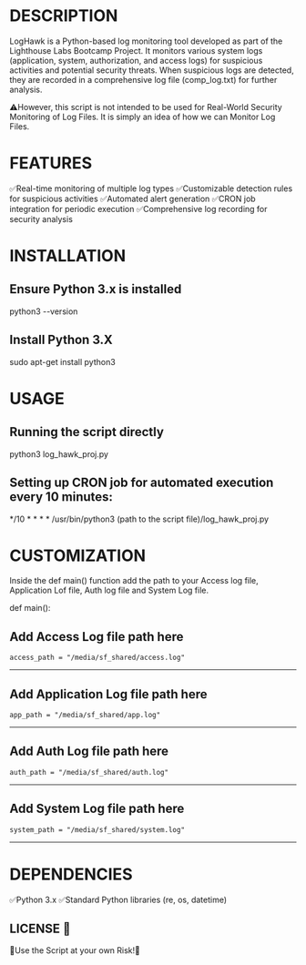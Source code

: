 # DESCRIPTION
LogHawk is a Python-based log monitoring tool developed as part of the Lighthouse Labs Bootcamp Project. It  monitors various system logs (application, system, authorization, and access logs) for suspicious activities and potential security threats. When suspicious logs are detected, they are recorded in a comprehensive log file (comp_log.txt) for further analysis.

⚠️However, this script is not intended to be used for Real-World Security Monitoring of Log Files. It is simply an idea of how we can Monitor Log Files. 



# FEATURES
✅Real-time monitoring of multiple log types
✅Customizable detection rules for suspicious activities
✅Automated alert generation
✅CRON job integration for periodic execution
✅Comprehensive log recording for security analysis



# INSTALLATION

## Ensure Python 3.x is installed
python3 --version
## Install Python 3.X
sudo apt-get install python3



# USAGE

## Running the script directly
python3 log_hawk_proj.py

## Setting up CRON job for automated execution every 10 minutes:
*/10 * * * * /usr/bin/python3 (path to the script file)/log_hawk_proj.py



# CUSTOMIZATION
Inside the def main() function add the path to your Access log file, Application Lof file, Auth log file and System Log file.

def main():

## Add Access Log file path here 
    access_path = "/media/sf_shared/access.log"
******************************************************
## Add Application Log file path here
    app_path = "/media/sf_shared/app.log"
******************************************************
## Add Auth Log file path here
    auth_path = "/media/sf_shared/auth.log"
******************************************************
## Add System Log file path here    
    system_path = "/media/sf_shared/system.log"
******************************************************



# DEPENDENCIES

✅Python 3.x
✅Standard Python libraries (re, os, datetime)



## LICENSE 📝
🛑Use the Script at your own Risk!🛑 

